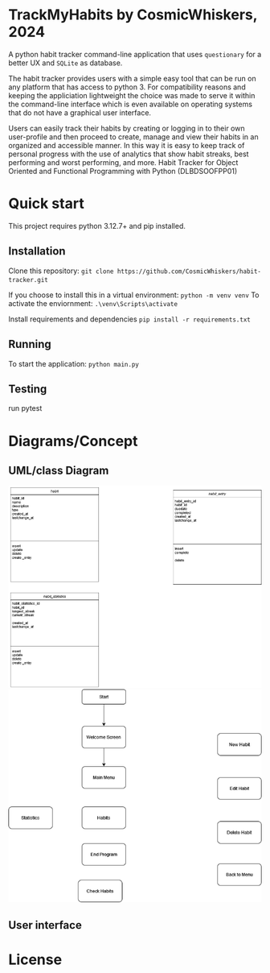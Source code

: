 # TrackMyHabits by CosmicWhiskers, 2024
 A python habit tracker command-line application that uses `questionary` for a better UX and `SQLite` as database.

The habit tracker provides users with a simple easy tool that can be run on any platform that has access to python 3.
For compatibility reasons and keeping the appliciation lightweight the choice was made to serve it within the command-line interface which is even available on operating systems that do not have a graphical user interface.

Users can easily track their habits by creating or logging in to their own user-profile and then proceed to create, manage and view their habits in an organized and accessible manner. In this way it is easy to keep track of personal progress with the use of analytics that show habit streaks, best performing and worst performing, and more.
Habit Tracker for Object Oriented and Functional Programming with Python (DLBDSOOFPP01)


# Quick start
This project requires python 3.12.7+ and pip installed.

## Installation
Clone this repository:
`git clone https://github.com/CosmicWhiskers/habit-tracker.git`

If you choose to install this in a virtual environment: 
`python -m venv venv`
To activate the enviornment:
`.\venv\Scripts\activate`

Install requirements and dependencies
`pip install -r requirements.txt`

## Running
To start the application:
`python main.py`

## Testing
run pytest

# Diagrams/Concept

## UML/class Diagram
![Alt text](diagrams/classes.png?raw=true "Class Diagram")
![Alt text](diagrams/userflow.png?raw=true "Userflow Diagram")

## User interface

# License